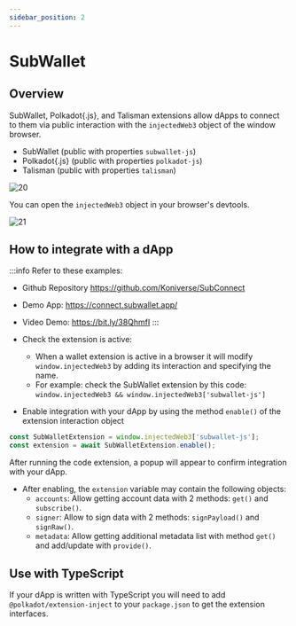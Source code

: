 ```yaml
---
sidebar_position: 2
---
```


# SubWallet

## Overview

SubWallet, Polkadot{.js}, and Talisman extensions allow dApps to connect to them via public interaction with the `injectedWeb3` object of the window browser.

- SubWallet (public with properties `subwallet-js`)
- Polkadot{.js} (public with properties `polkadot-js`)
- Talisman (public with properties `talisman`)

![20](img/20.png)

You can open the `injectedWeb3` object in your browser's devtools.

![21](img/21.png)

## How to integrate with a dApp

:::info
Refer to these examples:

- Github Repository <https://github.com/Koniverse/SubConnect>
- Demo App: <https://connect.subwallet.app/>
- Video Demo: <https://bit.ly/38QhmfI>
  :::

- Check the extension is active:
  - When a wallet extension is active in a browser it will modify `window.injectedWeb3` by adding its interaction and specifying the name.
  - For example: check the SubWallet extension by this code: `window.injectedWeb3 && window.injectedWeb3['subwallet-js']`
- Enable integration with your dApp by using the method `enable()` of the extension interaction object

```js
const SubWalletExtension = window.injectedWeb3['subwallet-js'];
const extension = await SubWalletExtension.enable();
```

After running the code extension, a popup will appear to confirm integration with your dApp.

- After enabling, the `extension` variable may contain the following objects:
  - `accounts`: Allow getting account data with 2 methods: `get()` and `subscribe()`.
  - `signer`: Allow to sign data with 2 methods: `signPayload()` and `signRaw()`.
  - `metadata`: Allow getting additional metadata list with method `get()` and add/update with `provide()`.

## Use with TypeScript

If your dApp is written with TypeScript you will need to add `@polkadot/extension-inject` to your `package.json` to get the extension interfaces.
